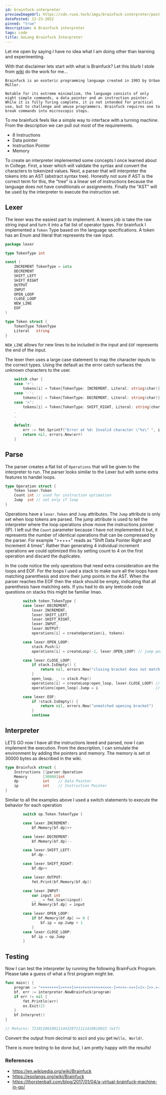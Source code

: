 ```yaml
---
id: brainfuck-interpreter
previewImageUrl: https://cdn.ruse.tech/imgs/brainfuck-interpreter/post-icon.jpg
datePosted: 12-23-2022
pinned: "true"
description: A Brainfuck interpreter
tags: code
title: GoLang Brainfuck Interpreter
---
```


Let me open by saying I have no idea what I am doing other than learning and experimenting.

With that disclaimer lets start with what is Brainfuck? Let this blurb I stole from [wiki](https://en.wikipedia.org/wiki/Brainfuck) do the work for me...

```text
Brainfuck is an esoteric programming language created in 1993 by Urban Müller.

Notable for its extreme minimalism, the language consists of only eight simple commands, a data pointer and an instruction pointer. While it is fully Turing complete, it is not intended for practical use, but to challenge and amuse programmers. Brainfuck requires one to break commands into microscopic steps.
```

To me brainfuck feels like a simple way to interface with a turning machine. From the description we can pull out most of the requirements.

- 8 Instructions
- Data pointer
- Instruction Pointer
- Memory

To create an interpreter implemented some concepts I once learned about in College. First, a lexer which will validate the syntax and convert the characters to tokenized values. Next, a parser that will interpreter the tokens into an AST (abstract syntax tree). Honestly not sure if AST is the correct term for this, the "tree" is a linear set of instructions because the language does not have conditionals or assignments. Finally the "AST" will be used by the interpreter to execute the instruction set.

## Lexer

The lexer was the easiest part to implement. A lexers job is take the raw string input and turn it into a flat list of operator types. For brainfuck I implemented a `Token` Type based on the language specifications. A token has an Enum and literal that represents the raw input.

```go
package lexer

type TokenType int

const (
	INCREMENT TokenType = iota
	DECREMENT
	SHIFT_LEFT
	SHIFT_RIGHT
	OUTPUT
	INPUT
	OPEN_LOOP
	CLOSE_LOOP
	NEW_LINE
	EOF
)

type Token struct {
	TokenType TokenType
	Literal   string
}
```

`NEW_LINE` allows for new lines to be included in the input and `EOF` represents the end of the input.

The lexer then uses a large case statement to map the character inputs to the correct types. Using the default as the error catch surfaces the unknown characters to the user.

```go
    switch char {
    case '+':
        tokens[i] = Token{TokenType: INCREMENT, Literal: string(char)}
    case '-':
        tokens[i] = Token{TokenType: DECREMENT, Literal: string(char)}
    case '>':
        tokens[i] = Token{TokenType: SHIFT_RIGHT, Literal: string(char)}
    .
    .
    .
    default:
        err := fmt.Sprintf("Error at %d: Invalid character \"%s\" ", i, string(char))
        return nil, errors.New(err)
    }
```

## Parse

The parser creates a flat list of `Operations` that will be given to the interpreter to run. The parser looks similar to the Lexer but with some extra features to handel loops.

```go
type Operation struct {
	Token lexer.Token
	Count int // used for instruction optimation
	Jump  int // set only if loop
}
```

Operations have a `lexer.Token` and `Jump` attributes. The `Jump` attribute is only set when loop tokens are parsed. The jump attribute is used to tell the interpreter where the loop operations show move the instructions pointer (IP). I left out the `Count` parameter because I have not implemented it but, it represents the number of identical operations that can be compressed by the parser. For example ">++++" reads as "Shift Data Pointer Right and Increment 4 times". Rather than generating 4 individual increment operations we could optimized this by setting count to 4 on the first operation and discard the duplicates.

In the code notice the only operations that need extra consideration are the loops and EOF. For the loops I used a stack to make sure all the loops have matching parenthesis and store their jump points in the AST. When the parser reaches the EOF then the stack should be empty, indicating that all parenthesis have matching sets. If you had to do any leetcode code questions on stacks this might be familiar lmao.

```go
		switch token.TokenType {
		case lexer.DECREMENT,
			lexer.INCREMENT,
			lexer.SHIFT_LEFT,
			lexer.SHIFT_RIGHT,
			lexer.INPUT,
			lexer.OUTPUT:
			operations[i] = createOperation(i, tokens)

		case lexer.OPEN_LOOP:
			stack.Push(i)
			operations[i] = createLoop(-1, lexer.OPEN_LOOP) // jump position is unknown for now

		case lexer.CLOSE_LOOP:
			if stack.IsEmpty() {
				return nil, errors.New("closing bracket does not match any opening bracket")
			}
			open_loop, _ := stack.Pop()
			operations[i] = createLoop(open_loop, lexer.CLOSE_LOOP) // send end loop jump
			operations[open_loop].Jump = i                          // set the open loop jmp to end

		case lexer.EOF:
			if !stack.IsEmpty() {
				return nil, errors.New("unmatched opening bracket")
			}
			continue
```

## Interpreter

LETS GO now I have all the instructions lexed and parsed, now I can implement the execution. From the description, I can simulate the environment by adding the pointers and memory. The memory is set ot 30000 bytes as described in the wiki.

```go
type Brainfuck struct {
	Instructions []parser.Operation
	Memory       [30000]int
	dp           int    // Data Pointer
	ip           int    // Instruction Pointer
}
```

Similar to all the examples above I used a switch statements to execute the behavior for each operation

```go
		switch op.Token.TokenType {

		case lexer.INCREMENT:
			bf.Memory[bf.dp]++

		case lexer.DECREMENT:
			bf.Memory[bf.dp]--

		case lexer.SHIFT_LEFT:
			bf.dp--

		case lexer.SHIFT_RIGHT:
			bf.dp++

		case lexer.OUTPUT:
			fmt.Print(bf.Memory[bf.dp])

		case lexer.INPUT:
			var input int
			_, _ = fmt.Scan(&input)
			bf.Memory[bf.dp] = input

		case lexer.OPEN_LOOP:
			if bf.Memory[bf.dp] <= 0 {
				bf.ip = op.Jump + 1
			}
		case lexer.CLOSE_LOOP:
			bf.ip = op.Jump
		}
```

## Testing

Now I can test the interpreter by running the following BrainFuck Program. Please take a guess of what a first program might be.

```go
func main() {
    program := "++++++++[>++++[>++>+++>+++>+<<<<-]>+>+>->>+[<]<-]>>.>---.+++++++..+++.>>.<-.<.+++.------.--------.>>+.>++."
	bf, err := interpreter.NewBrainfuck(program)
	if err != nil {
		fmt.Println(err)
		os.Exit(2)
	}
	bf.Interpret()
}

// Returns: 7210110810811144328711111410810033 (wtf)
```

Convert the output from decimal to ascii and you get `Hello, World!`.

There is more testing to be done but, I am pretty happy with the results!

### References

- https://en.wikipedia.org/wiki/Brainfuck
- https://esolangs.org/wiki/Brainfuck
- https://thorstenball.com/blog/2017/01/04/a-virtual-brainfuck-machine-in-go/
